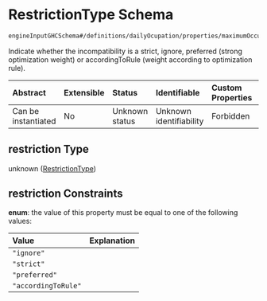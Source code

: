 # RestrictionType Schema

```txt
engineInputGHCSchema#/definitions/dailyOcupation/properties/maximumOccupancy/properties/restriction
```

Indicate whether the incompatibility is a strict, ignore, preferred (strong optimization weight) or accordingToRule (weight according to optimization rule).

| Abstract            | Extensible | Status         | Identifiable            | Custom Properties | Additional Properties | Access Restrictions | Defined In                                                        |
| :------------------ | :--------- | :------------- | :---------------------- | :---------------- | :-------------------- | :------------------ | :---------------------------------------------------------------- |
| Can be instantiated | No         | Unknown status | Unknown identifiability | Forbidden         | Allowed               | none                | [ghc.schema.json*](../out/ghc.schema.json "open original schema") |

## restriction Type

unknown ([RestrictionType](ghc-definitions-restrictiontype.md))

## restriction Constraints

**enum**: the value of this property must be equal to one of the following values:

| Value               | Explanation |
| :------------------ | :---------- |
| `"ignore"`          |             |
| `"strict"`          |             |
| `"preferred"`       |             |
| `"accordingToRule"` |             |
